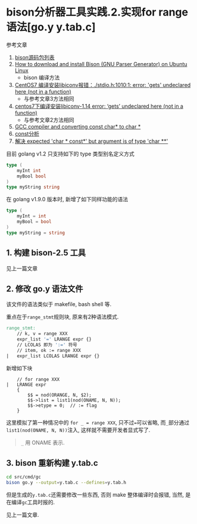 # bison分析器工具实践.2.实现for range语法[go.y y.tab.c]

参考文章

1. [bison源码包列表](https://ftp.gnu.org/gnu/bison/)
2. [How to download and install Bison (GNU Parser Generator) on Ubuntu Linux](https://geeksww.com/tutorials/miscellaneous/bison_gnu_parser_generator/installation/installing_bison_gnu_parser_generator_ubuntu_linux.php)
    - bison 编译方法
3. [CentOS7 编译安装libiconv报错：./stdio.h:1010:1: error: 'gets' undeclared here (not in a function)](https://www.cnblogs.com/ybyqjzl/articles/10370231.html)
    - 与参考文章3方法相同
4. [centos7下编译安装libiconv-1.14 error: ‘gets’ undeclared here (not in a function)](https://www.rootop.org/pages/3532.html)
    - 与参考文章2方法相同
5. [GCC compiler and converting const char* to char *](https://stackoverflow.com/questions/8905364/gcc-compiler-and-converting-const-char-to-char)
6. [const分析](https://blog.csdn.net/zqs656546/article/details/107063373)
7. [解决 expected 'char * const*' but argument is of type 'char **'](http://lifeislife.cn/2021/09/08/%E8%A7%A3%E5%86%B3expected-char-const-but-argument-is-of-type-char/)

目前 golang v1.2 只支持如下的 type 类型别名定义方式

```go
type (
	myInt int
	myBool bool
)
type myString string
```

在 golang v1.9.0 版本时, 新增了如下同样功能的语法

```go
type (
	myInt = int
	myBool = bool
)
type myString = string
```

## 1. 构建 bison-2.5 工具

见上一篇文章

## 2. 修改 go.y 语法文件

该文件的语法类似于 makefile, bash shell 等.

重点在于`range_stmt`规则块, 原来有2种语法模式.

```makefile
range_stmt:
	// k, v = range XXX
	expr_list '=' LRANGE expr {}
	// LCOLAS 即为 ':=' 符号
	// item, ok := range XXX
|	expr_list LCOLAS LRANGE expr {}
```

新增如下块

```
	// for range XXX 
|	LRANGE expr
	{
		$$ = nod(ORANGE, N, $2);
		$$->list = list1(nod(ONAME, N, N));
		$$->etype = 0;	// := flag
	}
```

这里模拟了第一种情况中的 `for _ = range XXX`, 只不过`=`可以省略, 而`_`部分通过`list1(nod(ONAME, N, N))`注入, 这样就不需要开发者显式写了.

> `_` 用 ONAME 表示.

## 3. bison 重新构建 y.tab.c

```bash
cd src/cmd/gc
bison go.y --output=y.tab.c --defines=y.tab.h
```

但是生成的`y.tab.c`还需要修改一些东西, 否则 make 整体编译时会报错, 当然, 是在编译`gc`工具时报的.

见上一篇文章.
